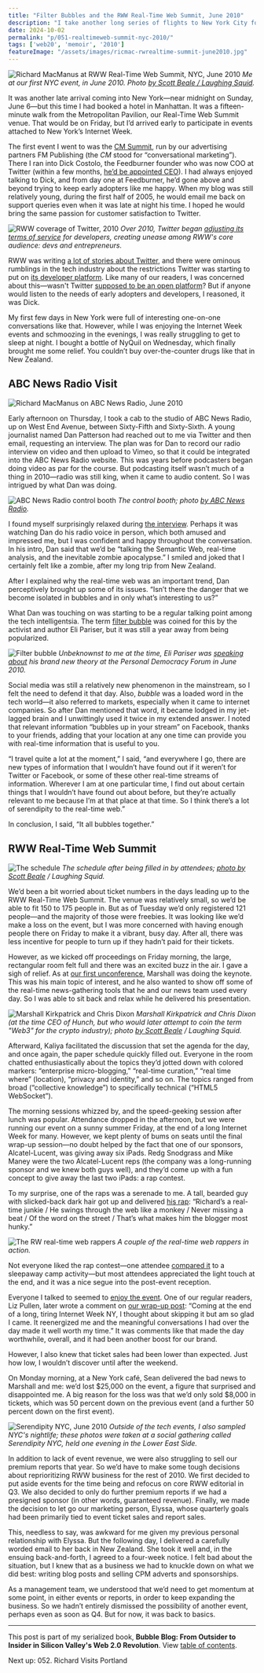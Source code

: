 ```yaml
---
title: "Filter Bubbles and the RWW Real-Time Web Summit, June 2010"
description: "I take another long series of flights to New York City for ReadWriteWeb's latest real-time web event. Before that, I chat with Twitter's Dick Costolo and get interviewed by ABC News Radio."
date: 2024-10-02
permalink: "p/051-realtimeweb-summit-nyc-2010/"
tags: ['web20', 'memoir', '2010']
featureImage: "/assets/images/ricmac-rwrealtime-summit-june2010.jpg"
---
```


![Richard MacManus at RWW Real-Time Web Summit, NYC, June 2010](/assets/images/ricmac-rwrealtime-summit-june2010.jpg)
*Me at our first NYC event, in June 2010. Photo [by Scott Beale / Laughing Squid](https://laughingsquid.com/photos-readwriteweb-real-time-web-summit/).*

It was another late arrival coming into New York—near midnight on Sunday, June 6—but this time I had booked a hotel in Manhattan. It was a fifteen-minute walk from the Metropolitan Pavilion, our Real-Time Web Summit venue. That would be on Friday, but I’d arrived early to participate in events attached to New York’s Internet Week.

The first event I went to was the [CM Summit](https://web.archive.org/web/20100623063652/http://cmsummit.com/Agenda), run by our advertising partners FM Publishing (the *CM* stood for “conversational marketing”). There I ran into Dick Costolo, the Feedburner founder who was now COO at Twitter (within a few months, [he’d be appointed CEO](https://archive.ph/20130119065857/http://www.chicagotribune.com/business/ct-biz-0206-twitter-costolo-20110206,0,2960609.story)). I had always enjoyed talking to Dick, and from day one at Feedburner, he’d gone above and beyond trying to keep early adopters like me happy. When my blog was still relatively young, during the first half of 2005, he would email me back on support queries even when it was late at night his time. I hoped he would bring the same passion for customer satisfaction to Twitter. 

![RWW coverage of Twitter, 2010](/assets/images/rww-twitter-dev-restrictions-2010.jpg)
*Over 2010, Twitter began [adjusting its terms of service](https://web.archive.org/web/20100527092015/http://www.readwriteweb.com/archives/twitter_bans_in-stream_ads.php) for developers, creating unease among RWW's core audience: devs and entrepreneurs.*

RWW was writing [a lot of stories about Twitter](https://web.archive.org/web/20100523221323/http://www.readwriteweb.com/tag/twitter), and there were ominous rumblings in the tech industry about the restrictions Twitter was starting to put on [its developer platform](https://web.archive.org/web/20100531134456/http://www.readwriteweb.com/start/2010/05/startups-can-you-trust-twitter.php). Like many of our readers, I was concerned about this—wasn't Twitter [supposed to be an open platform](/p/twitter-in-2007-the-open-platform/)? But if anyone would listen to the needs of early adopters and developers, I reasoned, it was Dick.

My first few days in New York were full of interesting one-on-one conversations like that. However, while I was enjoying the Internet Week events and schmoozing in the evenings, I was really struggling to get to sleep at night. I bought a bottle of NyQuil on Wednesday, which finally brought me some relief. You couldn’t buy over-the-counter drugs like that in New Zealand.

## ABC News Radio Visit

![Richard MacManus on ABC News Radio, June 2010](/assets/images/ricmac-abcnewsradio-june2010.avif)

Early afternoon on Thursday, I took a cab to the studio of ABC News Radio, up on West End Avenue, between Sixty-Fifth and Sixty-Sixth. A young journalist named Dan Patterson had reached out to me via Twitter and then email, requesting an interview. The plan was for Dan to record our radio interview on video and then upload to Vimeo, so that it could be integrated into the ABC News Radio website. This was years before podcasters began doing video as par for the course. But podcasting itself wasn’t much of a thing in 2010—radio was still king, when it came to audio content. So I was intrigued by what Dan was doing.

![ABC News Radio control booth](/assets/images/abcnews-radio-controlbooth-2010.jpg)
*The control booth; photo [by ABC News Radio](https://www.flickr.com/photos/abcnewsradio/4244686893/).*

I found myself surprisingly relaxed during [the interview](https://vimeo.com/12470469). Perhaps it was watching Dan do his radio voice in person, which both amused and impressed me, but I was confident and happy throughout the conversation. In his intro, Dan said that we’d be “talking the Semantic Web, real-time analysis, and the inevitable zombie apocalypse.” I smiled and joked that I certainly felt like a zombie, after my long trip from New Zealand.

After I explained why the real-time web was an important trend, Dan perceptively brought up some of its issues. “Isn’t there the danger that we become isolated in bubbles and in only what’s interesting to us?”

What Dan was touching on was starting to be a regular talking point among the tech intelligentsia. The term [filter bubble](https://en.wikipedia.org/wiki/Filter_bubble) was coined for this by the activist and author Eli Pariser, but it was still a year away from being popularized.

![Filter bubble](/assets/images/filter-bubble-2010.jpg)
*Unbeknownst to me at the time, Eli Pariser was [speaking about](https://www.youtube.com/watch?v=SG4BA7b6ORo) his brand new theory at the Personal Democracy Forum in June 2010.*

Social media was still a relatively new phenomenon in the mainstream, so I felt the need to defend it that day. Also, *bubble* was a loaded word in the tech world—it also referred to markets, especially when it came to internet companies. So after Dan mentioned that word, it became lodged in my jet-lagged brain and I unwittingly used it twice in my extended answer. I noted that relevant information “bubbles up in your stream” on Facebook, thanks to your friends, adding that your location at any one time can provide you with real-time information that is useful to you.

“I travel quite a lot at the moment,” I said, “and everywhere I go, there are new types of information that I wouldn’t have found out if it weren’t for Twitter or Facebook, or some of these other real-time streams of information. Wherever I am at one particular time, I find out about certain things that I wouldn’t have found out about before, but they’re actually relevant to me because I’m at that place at that time. So I think there’s a lot of serendipity to the real-time web.”

In conclusion, I said, “It all bubbles together.”

## RWW Real-Time Web Summit

![The schedule](/assets/images/rw-realtime-summit-10-schedule.jpg)
*The schedule after being filled in by attendees; [photo by Scott Beale](https://www.flickr.com/photos/laughingsquid/4690558263/) / Laughing Squid.*

We’d been a bit worried about ticket numbers in the days leading up to the RWW Real-Time Web Summit. The venue was relatively small, so we’d be able to fit 150 to 175 people in. But as of Tuesday we’d only registered 121 people—and the majority of those were freebies. It was looking like we’d make a loss on the event, but I was more concerned with having enough people there on Friday to make it a vibrant, busy day. After all, there was less incentive for people to turn up if they hadn’t paid for their tickets.

However, as we kicked off proceedings on Friday morning, the large, rectangular room felt full and there was an excited buzz in the air. I gave a sigh of relief. As at [our first unconference](/p/042-readwrite-realtime-web-summit-2009/), Marshall was doing the keynote. This was his main topic of interest, and he also wanted to show off some of the real-time news-gathering tools that he and our news team used every day. So I was able to sit back and relax while he delivered his presentation.

![Marshall Kirkpatrick and Chris Dixon](/assets/images/marshall-chrisd-june2010.jpg)
*Marshall Kirkpatrick and Chris Dixon (at the time CEO of Hunch, but who would later attempt to coin the term "Web3" for the crypto industry); photo [by Scott Beale](https://www.flickr.com/photos/laughingsquid/4690557729/) / Laughing Squid.*

Afterward, Kaliya facilitated the discussion that set the agenda for the day, and once again, the paper schedule quickly filled out. Everyone in the room chatted enthusiastically about the topics they’d jotted down with colored markers: “enterprise micro-blogging,” “real-time curation,” “real time where” (location), “privacy and identity,” and so on. The topics ranged from broad (“collective knowledge”) to specifically technical (“HTML5 WebSocket”).

The morning sessions whizzed by, and the speed-geeking session after lunch was popular. Attendance dropped in the afternoon, but we were running our event on a sunny summer Friday, at the end of a long Internet Week for many. However, we kept plenty of bums on seats until the final wrap-up session—no doubt helped by the fact that one of our sponsors, Alcatel-Lucent, was giving away six iPads. Redg Snodgrass and Mike Maney were the two Alcatel-Lucent reps (the company was a long-running sponsor and we knew both guys well), and they’d come up with a fun concept to give away the last two iPads: a rap contest.

To my surprise, one of the raps was a serenade to me. A tall, bearded guy with slicked-back dark hair got up and delivered [his rap](https://www.youtube.com/watch?v=D9GqDo8iUSY): “Richard’s a real-time junkie / He swings through the web like a monkey / Never missing a beat / Of the word on the street / That’s what makes him the blogger most hunky.”

![The RW real-time web rappers](/assets/images/rw-realtime-rappers.jpg)
*A couple of the real-time web rappers in action.*

Not everyone liked the rap contest—one attendee [compared it](https://web.archive.org/web/20130114171351/http://kenspeckle.net/blog/2010/06/14/rww-real-time-web-summit/) to a sleepaway camp activity—but most attendees appreciated the light touch at the end, and it was a nice segue into the post-event reception.

Everyone I talked to seemed to [enjoy the event](https://web.archive.org/web/20100722040121/http://www.jdross.com/2010/06/17/readwriteweb-summit/). One of our regular readers, Liz Pullen, later wrote a comment on [our wrap-up post](https://web.archive.org/web/20100724043752/http://www.readwriteweb.com/archives/real-time_web_summit_photo_roundup.php): “Coming at the end of a long, tiring Internet Week NY, I thought about skipping it but am so glad I came. It reenergized me and the meaningful conversations I had over the day made it well worth my time.” It was comments like that made the day worthwhile, overall, and it had been another boost for our brand.

However, I also knew that ticket sales had been lower than expected. Just how low, I wouldn’t discover until after the weekend.

On Monday morning, at a New York café, Sean delivered the bad news to Marshall and me: we’d lost $25,000 on the event, a figure that surprised and disappointed me. A big reason for the loss was that we’d only sold $8,000 in tickets, which was 50 percent down on the previous event (and a further 50 percent down on the first event).

![Serendipity NYC, June 2010](/assets/images/serendipity-nyc-june2010.jpg)
*Outside of the tech events, I also sampled NYC's nightlife; these photos were taken at a social gathering called Serendipity NYC, held one evening in the Lower East Side.*

In addition to lack of event revenue, we were also struggling to sell our premium reports that year. So we’d have to make some tough decisions about reprioritizing RWW business for the rest of 2010. We first decided to put aside events for the time being and refocus on core RWW editorial in Q3. We also decided to only do further premium reports if we had a presigned sponsor (in other words, guaranteed revenue). Finally, we made the decision to let go our marketing person, Elyssa, whose quarterly goals had been primarily tied to event ticket sales and report sales.

This, needless to say, was awkward for me given my previous personal relationship with Elyssa. But the following day, I delivered a carefully worded email to her back in New Zealand. She took it well and, in the ensuing back-and-forth, I agreed to a four-week notice. I felt bad about the situation, but I knew that as a business we had to knuckle down on what we did best: writing blog posts and selling CPM adverts and sponsorships.

As a management team, we understood that we’d need to get momentum at some point, in either events or reports, in order to keep expanding the business. So we hadn’t entirely dismissed the possibility of another event, perhaps even as soon as Q4. But for now, it was back to basics.

* * *

This post is part of my serialized book, **Bubble Blog: From Outsider to Insider in Silicon Valley's Web 2.0 Revolution**. View [table of contents](/p/roadmap-bubbleblog/).

Next up: 052. Richard Visits Portland